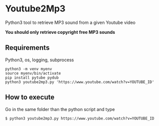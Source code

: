 # Youtube2Mp3
Python3 tool to retrieve MP3 sound from a given Youtube video

**You should only retrieve copyright free MP3 sounds**

## Requirements

Python3, os, logging, subprocess

````
python3 -m venv myenv
source myenv/bin/activate
pip install pytube pydub
python3 youtube2mp3.py 'https://www.youtube.com/watch?v=YOUTUBE_ID' 
````

## How to execute

Go in the same folder than the python script and type

````
$ python3 youtube2mp3.py https://www.youtube.com/watch?v=YOUTUBE_ID
````

